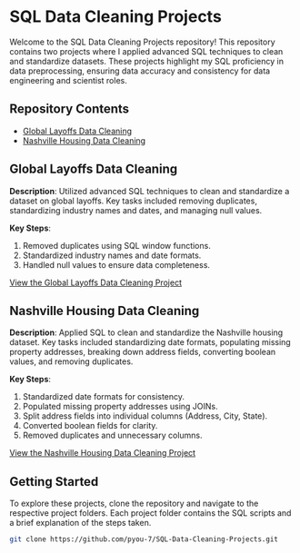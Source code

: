 # SQL Data Cleaning Projects

Welcome to the SQL Data Cleaning Projects repository! This repository contains two projects where I applied advanced SQL techniques to clean and standardize datasets. These projects highlight my SQL proficiency in data preprocessing, ensuring data accuracy and consistency for data engineering and scientist roles.

## Repository Contents

- [Global Layoffs Data Cleaning](#global-layoffs-data-cleaning)
- [Nashville Housing Data Cleaning](#nashville-housing-data-cleaning)

## Global Layoffs Data Cleaning

**Description**: Utilized advanced SQL techniques to clean and standardize a dataset on global layoffs. Key tasks included removing duplicates, standardizing industry names and dates, and managing null values.

**Key Steps**:
1. Removed duplicates using SQL window functions.
2. Standardized industry names and date formats.
3. Handled null values to ensure data completeness.

[View the Global Layoffs Data Cleaning Project](https://github.com/pyou-7/SQL-Data-Cleaning-Projects/blob/main/Global%20Layoffs%20Data%20Cleaning.sql)

## Nashville Housing Data Cleaning

**Description**: Applied SQL to clean and standardize the Nashville housing dataset. Key tasks included standardizing date formats, populating missing property addresses, breaking down address fields, converting boolean values, and removing duplicates.

**Key Steps**:
1. Standardized date formats for consistency.
2. Populated missing property addresses using JOINs.
3. Split address fields into individual columns (Address, City, State).
4. Converted boolean fields for clarity.
5. Removed duplicates and unnecessary columns.

[View the Nashville Housing Data Cleaning Project](https://github.com/pyou-7/SQL-Data-Cleaning-Projects/blob/main/Nashville%20Housing%20Data%20Cleaning.sql)

## Getting Started

To explore these projects, clone the repository and navigate to the respective project folders. Each project folder contains the SQL scripts and a brief explanation of the steps taken.

```bash
git clone https://github.com/pyou-7/SQL-Data-Cleaning-Projects.git
